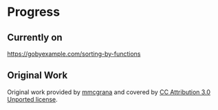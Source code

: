 # Progress

## Currently on
https://gobyexample.com/sorting-by-functions

## Original Work

Original work provided by [mmcgrana](https://github.com/mmcgrana/gobyexample) and covered
by [CC Attribution 3.0 Unported license](https://github.com/mmcgrana/gobyexample#license).
